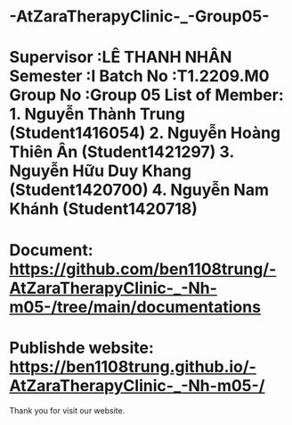 -AtZaraTherapyClinic-_-Group05-
===================================

Supervisor :LÊ THANH NHÂN
Semester :I
Batch No :T1.2209.M0
Group No :Group 05
List of Member: 1. Nguyễn Thành Trung (Student1416054)
                2. Nguyễn Hoàng Thiên Ân (Student1421297)
                3. Nguyễn Hữu Duy Khang (Student1420700)
                4. Nguyễn Nam Khánh (Student1420718)
===================================
Document: https://github.com/ben1108trung/-AtZaraTherapyClinic-_-Nh-m05-/tree/main/documentations
===================================
Publishde website: https://ben1108trung.github.io/-AtZaraTherapyClinic-_-Nh-m05-/
=================================== 
Thank you for visit our website.
